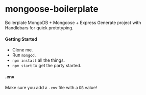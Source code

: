 # mongoose-boilerplate
Boilerplate MongoDB + Mongoose + Express Generate project with Handlebars for quick prototyping.

#### Getting Started

* Clone me.
* Run `mongod`.
* `npm install` all the things.
* `npm start` to get the party started.


#### .env

Make sure you add a `.env` file with a `DB` value!

